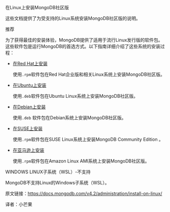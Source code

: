  在Linux上安装MongoDB社区版

这些文档提供了为受支持的Linux系统安装MongoDB社区版的说明。



 推荐

为了获得最佳的安装体验，MongoDB提供了适用于流行Linux发行版的软件包。这些软件包是运行MongoDB的首选方式。以下指南详细介绍了这些系统的安装过程：

- [在Red Hat上安装](https://docs.mongodb.com/v4.2/tutorial/install-mongodb-on-red-hat/)

  使用`.rpm`软件包在Red Hat企业版和相关Linux系统上安装MongoDB社区版。

- [在Ubuntu上安装](https://docs.mongodb.com/v4.2/tutorial/install-mongodb-on-ubuntu/)

  使用`.deb`软件包在Ubuntu Linux系统上安装MongoDB社区版。

- [在Debian上安装](https://docs.mongodb.com/v4.2/tutorial/install-mongodb-on-debian/)

  使用`.deb` 软件包在Debian系统上安装MongoDB社区版。

- [在SUSE上安装](https://docs.mongodb.com/v4.2/tutorial/install-mongodb-on-suse/)

  使用`.rpm`软件包在SUSE Linux系统上安装MongoDB Community Edition 。

- [在亚马逊上安装](https://docs.mongodb.com/v4.2/tutorial/install-mongodb-on-amazon/)

  使用`.rpm`软件包在Amazon Linux AMI系统上安装MongoDB社区版。

WINDOWS LINUX子系统（WSL）-不支持

MongoDB不支持Linux的Windows子系统（WSL）。



原文链接：https://docs.mongodb.com/v4.2/administration/install-on-linux/

译者：小芒果